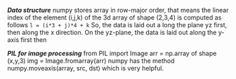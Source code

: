 ***Data structure***
numpy stores array in row-major order, that means the linear index of the element (i,j,k) of the 3d array of shape (2,3,4) is computed as follows
```l = (i*3 + j)*4 + k```
So, the data is laid out a long the plane yz first, then along the x direction. On the yz-plane, the data is laid out along the y-axis first then

***PIL for image processing***
from PIL import Image
arr = np.array of shape (x,y,3)
img = Image.fromarray(arr)
numpy has the method numpy.moveaxis(array, src, dst) which is very helpful.
